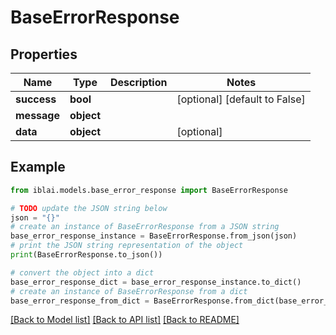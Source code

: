 # BaseErrorResponse


## Properties

Name | Type | Description | Notes
------------ | ------------- | ------------- | -------------
**success** | **bool** |  | [optional] [default to False]
**message** | **object** |  | 
**data** | **object** |  | [optional] 

## Example

```python
from iblai.models.base_error_response import BaseErrorResponse

# TODO update the JSON string below
json = "{}"
# create an instance of BaseErrorResponse from a JSON string
base_error_response_instance = BaseErrorResponse.from_json(json)
# print the JSON string representation of the object
print(BaseErrorResponse.to_json())

# convert the object into a dict
base_error_response_dict = base_error_response_instance.to_dict()
# create an instance of BaseErrorResponse from a dict
base_error_response_from_dict = BaseErrorResponse.from_dict(base_error_response_dict)
```
[[Back to Model list]](../README.md#documentation-for-models) [[Back to API list]](../README.md#documentation-for-api-endpoints) [[Back to README]](../README.md)


